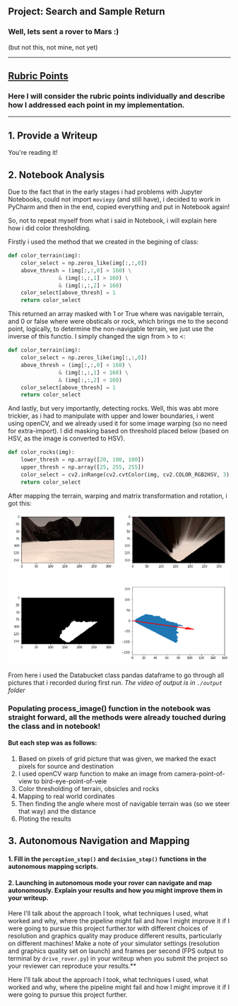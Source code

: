 ## Project: Search and Sample Return
### Well, lets sent a rover to Mars :)
(but not this, not mine, not yet)

---

[image1]: ./output/cordinate_transformation.png
## [Rubric Points](https://review.udacity.com/#!/rubrics/916/view)
### Here I will consider the rubric points individually and describe how I addressed each point in my implementation.  

---
## 1. Provide a Writeup  

You're reading it!

## 2. Notebook Analysis
Due to the fact that in the early stages i had problems with Jupyter Notebooks, could not import `moviepy` (and still have), i decided to work in PyCharm and then in the end, copied everything and put in Notebook again!

So, not to repeat myself from what i said in Notebook, i will explain here how i did color thresholding.

Firstly i used the method that we created in the begining of class:
```python
def color_terrain(img):
    color_select = np.zeros_like(img[:,:,0])
    above_thresh = (img[:,:,0] > 160) \
                & (img[:,:,1] > 160) \
                & (img[:,:,2] > 160)
    color_select[above_thresh] = 1
    return color_select
```

This returned an array masked with 1 or True where was navigable terrain, and 0 or false where were obsticals or rock, which brings me to the second point, logically, to determine the non-navigable terrain, we just use the inverse of this functio. I simply changed the sign from > to <:  
```python
def color_terrain(img):
    color_select = np.zeros_like(img[:,:,0])
    above_thresh = (img[:,:,0] < 160) \
                & (img[:,:,1] < 160) \
                & (img[:,:,2] < 160)
    color_select[above_thresh] = 1
    return color_select
```
And lastly, but very importantly, detecting rocks.
Well, this was abt more trickier, as i had to manipulate with upper and lower boundaries, i went using openCV, and we already used it for some image warping (so no need for extra-import). I did masking based on threshold placed below (based on HSV, as the image is converted to HSV).
```python
def color_rocks(img):
    lower_thresh = np.array([20, 100, 100])
    upper_thresh = np.array([25, 255, 255])
    color_select = cv2.inRange(cv2.cvtColor(img, cv2.COLOR_RGB2HSV, 3), lower_thresh, upper_thresh)
    return color_select
```

After mapping the terrain, warping and matrix transformation and rotation, i got this:


![alt text][image1]

From here i used the Databucket class pandas dataframe to go through all pictures that i recorded during first run.
*The video of output is in `./output` folder*

### Populating process_image() function in the notebook was straight forward, all the methods were already touched during the class and in notebook!



#### But each step was as follows:

1. Based on pixels of grid picture that was given, we marked the exact pixels for source and destination
2. I used openCV warp function to make an image from camera-point-of-view to bird-eye-point-of-veie
3. Color thresholding of terrain, obsicles and rocks
4. Mapping to real world cordinates
5. Then finding the angle where most of navigable terrain was (so we steer that way) and the distance
6. Ploting the results


## 3. Autonomous Navigation and Mapping

#### 1. Fill in the `perception_step()` and `decision_step()`  functions in the autonomous mapping scripts.




#### 2. Launching in autonomous mode your rover can navigate and map autonomously.  Explain your results and how you might improve them in your writeup.  


Here I'll talk about the approach I took, what techniques I used, what worked and why, where the pipeline might fail and how I might improve it if I were going to pursue this project further.tor with different choices of resolution and graphics quality may produce different results, particularly on different machines!  Make a note of your simulator settings (resolution and graphics quality set on launch) and frames per second (FPS output to terminal by `drive_rover.py`) in your writeup when you submit the project so your reviewer can reproduce your results.**

Here I'll talk about the approach I took, what techniques I used, what worked and why, where the pipeline might fail and how I might improve it if I were going to pursue this project further.

